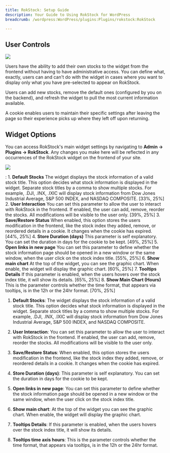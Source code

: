 ```yaml
---
title: RokStock: Setup Guide
description: Your Guide to Using RokStock for WordPress
breadcrumb: /wordpress:WordPress/plugins:Plugins/rokstock:RokStock

---
```


User Controls
-----
![][rokstock]

Users have the ability to add their own stocks to the widget from the frontend without having to have administrative access. You can define what, exactly, users can and can't do with the widget in cases where you want to display only what you have pre-selected to appear on RokStock.

Users can add new stocks, remove the default ones (configured by you on the backend), and refresh the widget to pull the most current information available.

A cookie enables users to maintain their specific settings after leaving the page so their experience picks up where they left off upon returning.

Widget Options
-----
You can access RokStock's main widget settings by navigating to **Admin -> Plugins -> RokStock**. Any changes you make here will be reflected in any occurrences of the RokStock widget on the frontend of your site.

![][settings]

:   1. **Default Stocks** The widget displays the stock information of a valid stock title. This option decides what stock information is displayed in the widget. Separate stock titles by a comma to show multiple stocks. For example, .DJI, .INX, .IXIC will display stock information from Dow Jones Industrial Average, S&P 500 INDEX, and NASDAQ COMPOSITE. [33%, 25%]
    2. **User Interaction** You can set this parameter to allow the user to interact with RokStock in the frontend. If enabled, the user can add, remove, reorder the stocks. All modifications will be visible to the user only. [39%, 25%]
    3. **Save/Restore Status** When enabled, this option stores the users modification in the frontend, like the stock index they added, remove, or reordered details in a cookie. It changes when the cookie has expired. [44%, 25%]
    4. **Store Duration (days)** This parameter is self explanatory. You can set the duration in days for the cookie to be kept.  [49%, 25%]
    5. **Open links in new page** You can set this parameter to define whether the stock information page should be opened in a new window or the same window, when the user click on the stock index title. [55%, 25%]
    6. **Show main chart** At the top of the widget, you can see the graphic chart. When enable, the widget will display the graphic chart.  [60%, 25%]
    7. **Tooltips Details** If this parameter is enabled, when the users hovers over the stock index title, it will show its details. [65%, 25%]
    8. **Show Main Chart (Hours)** This is the parameter controls whether the time format, that appears via tooltips, is in the 12h or the 24hr format.  [70%, 25%]

1. **Default Stocks**: The widget displays the stock information of a valid stock title. This option decides what stock information is displayed in the widget. Separate stock titles by a comma to show multiple stocks. For example, .DJI, .INX, .IXIC will display stock information from Dow Jones Industrial Average, S&P 500 INDEX, and NASDAQ COMPOSITE. 

2. **User Interaction**: You can set this parameter to allow the user to interact with RokStock in the frontend. If enabled, the user can add, remove, reorder the stocks. All modifications will be visible to the user only.

3. **Save/Restore Status**: When enabled, this option stores the users modification in the frontend, like the stock index they added, remove, or reordered details in a cookie. It changes when the cookie has expired. 

4. **Store Duration (days)**: This parameter is self explanatory. You can set the duration in days for the cookie to be kept. 

5. **Open links in new page**: You can set this parameter to define whether the stock information page should be opened in a new window or the same window, when the user click on the stock index title.

6. **Show main chart**: At the top of the widget you can see the graphic chart. When enable, the widget will display the graphic chart. 

7. **Tooltips Details**: If this parameter is enabled, when the users hovers over the stock index title, it will show its details. 

8. **Tooltips time axis hours**: This is the parameter controls whether the time format, that appears via tooltips, is in the 12h or the 24hr format. 

[rokstock]: assets/rokstock.png
[rokstock_setup_1]: assets/rokstock_setup_1.png
[rokstock_setup_2]: assets/rokstock_setup_2.png
[rokstock_setup_3]: assets/rokstock_setup_3.png
[rokstock_setup_4]: assets/rokstock_setup_4.png
[settings]: assets/wp_rokstock_settings.png